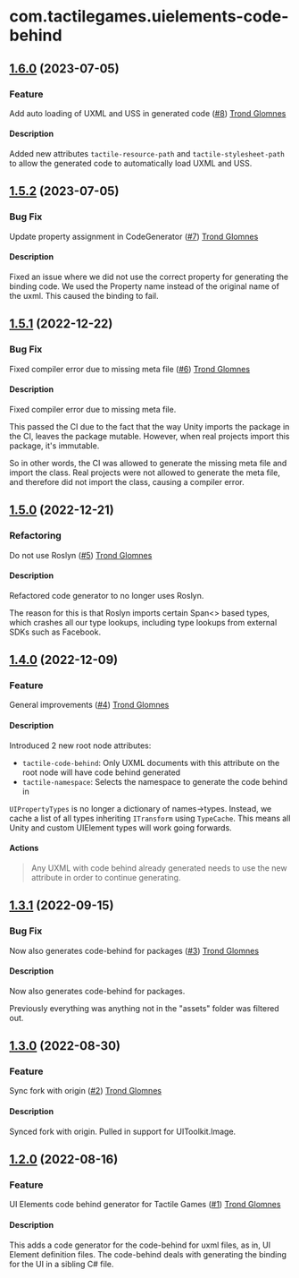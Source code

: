 # com.tactilegames.uielements-code-behind

## [1.6.0](https://github.com/tactilegames/uielements-code-behind/compare/v1.5.2...v1.6.0) (2023-07-05)

### Feature

Add auto loading of UXML and USS in generated code ([#8](https://github.com/tactilegames/uielements-code-behind/pull/8))  [Trond Glomnes](https://github.com/trondtactile)

#### Description
Added new attributes `tactile-resource-path` and `tactile-stylesheet-path` to allow the generated code to automatically load UXML and USS.

## [1.5.2](https://github.com/tactilegames/uielements-code-behind/compare/v1.5.1...v1.5.2) (2023-07-05)

### Bug Fix

Update property assignment in CodeGenerator ([#7](https://github.com/tactilegames/uielements-code-behind/pull/7))  [Trond Glomnes](https://github.com/trondtactile)

#### Description
Fixed an issue where we did not use the correct property for generating the binding code. We used the Property name instead of the original name of the uxml. This caused the binding to fail.

## [1.5.1](https://github.com/tactilegames/uielements-code-behind/compare/v1.5.0...v1.5.1) (2022-12-22)

### Bug Fix

Fixed compiler error due to missing meta file ([#6](https://github.com/tactilegames/uielements-code-behind/pull/6))  [Trond Glomnes](https://github.com/trondtactile)

#### Description
Fixed compiler error due to missing meta file.

This passed the CI due to the fact that the way Unity imports the package in the CI, leaves the package mutable. However, when real projects import this package, it's immutable. 

So in other words, the CI was allowed to generate the missing meta file and import the class. Real projects were not allowed to generate the meta file, and therefore did not import the class, causing a compiler error.

## [1.5.0](https://github.com/tactilegames/uielements-code-behind/compare/v1.4.0...v1.5.0) (2022-12-21)

### Refactoring

Do not use Roslyn ([#5](https://github.com/tactilegames/uielements-code-behind/pull/5))  [Trond Glomnes](https://github.com/trondtactile)

#### Description
Refactored code generator to no longer uses Roslyn. 

The reason for this is that Roslyn imports certain Span<> based types, which crashes all our type lookups, including type lookups from external SDKs such as Facebook.

## [1.4.0](https://github.com/tactilegames/uielements-code-behind/compare/v1.3.1...v1.4.0) (2022-12-09)

### Feature

General improvements  ([#4](https://github.com/tactilegames/uielements-code-behind/pull/4))  [Trond Glomnes](https://github.com/trondtactile)

#### Description
Introduced 2 new root node attributes:
* `tactile-code-behind`: Only UXML documents with this attribute on the root node will have code behind generated
* `tactile-namespace`: Selects the namespace to generate the code behind in

`UIPropertyTypes` is no longer a dictionary of names->types. Instead, we cache a list of all types inheriting `ITransform` using `TypeCache`. This means all Unity and custom UIElement types will work going forwards.

#### Actions
> Any UXML with code behind already generated needs to use the new attribute in order to continue generating.

## [1.3.1](https://github.com/tactilegames/uielements-code-behind/compare/v1.3.0...v1.3.1) (2022-09-15)

### Bug Fix

Now also generates code-behind for packages ([#3](https://github.com/tactilegames/uielements-code-behind/pull/3))  [Trond Glomnes](https://github.com/trondtactile)

#### Description
Now also generates code-behind for packages.

Previously everything was anything not in the "assets" folder was filtered out.

## [1.3.0](https://github.com/tactilegames/uielements-code-behind/compare/v1.2.0...v1.3.0) (2022-08-30)

### Feature

Sync fork with origin ([#2](https://github.com/tactilegames/uielements-code-behind/pull/2))  [Trond Glomnes](https://github.com/trondtactile)

#### Description
Synced fork with origin. Pulled in support for UIToolkit.Image.

## [1.2.0](https://github.com/tactilegames/uielements-code-behind/compare/v1.1.0...v1.2.0) (2022-08-16)

### Feature

UI Elements code behind generator for Tactile Games ([#1](https://github.com/tactilegames/uielements-code-behind/pull/1))  [Trond Glomnes](https://github.com/trondtactile)

#### Description
This adds a code generator for the code-behind for uxml files, as in, UI Element definition files. The code-behind deals with generating the binding for the UI in a sibling C# file.
